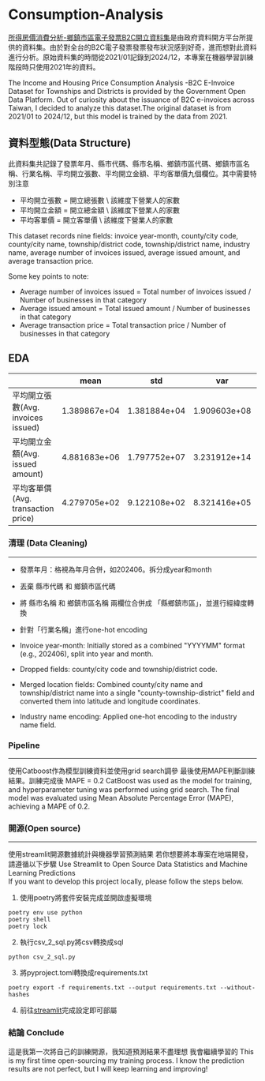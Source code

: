 # Consumption-Analysis
[所得房價消費分析-鄉鎮市區電子發票B2C開立資料集](https://data.gov.tw/dataset/36862)是由政府資料開方平台所提供的資料集。由於對全台的B2C電子發票發票發布狀況感到好奇，進而想對此資料進行分析。原始資料集的時間從2021/01記錄到2024/12，本專案在機器學習訓練階段時只使用2021年的資料。

The Income and Housing Price Consumption Analysis -B2C E-Invoice Dataset for Townships and Districts is provided by the Government Open Data Platform. Out of curiosity about the issuance of B2C e-invoices across Taiwan, I decided to analyze this dataset.The original dataset is from 2021/01 to 2024/12, but this model is trained by the data from 2021.

## 資料型態(Data Structure)
此資料集共記錄了發票年月、縣市代碼、縣市名稱、鄉鎮市區代碼、鄉鎮市區名稱、行業名稱、平均開立張數、平均開立金額、平均客單價九個欄位。其中需要特別注意

* 平均開立張數 = 開立總張數 \ 該維度下營業人的家數
* 平均開立金額 = 開立總金額 \ 該維度下營業人的家數
* 平均客單價 = 開立客單價 \ 該維度下營業人的家數

This dataset records nine fields: invoice year-month, county/city code, county/city name, township/district code, township/district name, industry name, average number of invoices issued, average issued amount, and average transaction price.

Some key points to note:

* Average number of invoices issued = Total number of invoices issued / Number of businesses in that category
* Average issued amount = Total issued amount / Number of businesses in that category
* Average transaction price = Total transaction price / Number of businesses in that category



## EDA
|                | mean         | std          | var          | min   | max       |
|----------------|--------------|--------------|--------------|-------|-----------|
| 平均開立張數(Avg. invoices issued)   | 1.389867e+04 | 1.381884e+04 | 1.909603e+08 | 16    | 309155    |
| 平均開立金額(Avg. issued amount)   | 4.881683e+06 | 1.797752e+07 | 3.231912e+14 | 33590 | 542486725 |
| 平均客單價(Avg. transaction price)     | 4.279705e+02 | 9.122108e+02 | 8.321416e+05 | 61    | 48869     |


### 清理 (Data Cleaning)
---
* 發票年月：格視為年月合併，如202406。拆分成year和month
* 丟棄 縣市代碼 和 鄉鎮市區代碼
* 將 縣市名稱 和 鄉鎮市區名稱 兩欄位合併成 「縣鄉鎮市區」，並進行經緯度轉換
* 針對「行業名稱」進行one-hot encoding

* Invoice year-month: Initially stored as a combined "YYYYMM" format (e.g., 202406), split into year and month.
* Dropped fields: county/city code and township/district code.
* Merged location fields: Combined county/city name and township/district name into a single "county-township-district" field and converted them into latitude and longitude coordinates.
* Industry name encoding: Applied one-hot encoding to the industry name field.

### Pipeline
---
使用Catboost作為模型訓練資料並使用grid search調參
最後使用MAPE判斷訓練結果。訓練完成後 MAPE = 0.2
CatBoost was used as the model for training, and hyperparameter tuning was performed using grid search.
The final model was evaluated using Mean Absolute Percentage Error (MAPE), achieving a MAPE of 0.2.

### 開源(Open source)
---
使用streamlit開源數據統計與機器學習預測結果
若你想要將本專案在地端開發，請遵循以下步驟
Use Streamlit to Open Source Data Statistics and Machine Learning Predictions  
If you want to develop this project locally, please follow the steps below.
1. 使用poetry將套件安裝完成並開啟虛擬環境
```
poetry env use python
poetry shell
poetry lock
```
2. 執行csv_2_sql.py將csv轉換成sql
```
python csv_2_sql.py
```
3. 將pyproject.toml轉換成requirements.txt
```
poetry export -f requirements.txt --output requirements.txt --without-hashes
```
4. 前往[streamlit](https://share.streamlit.io/)完成設定即可部屬

### 結論 Conclude
這是我第一次將自己的訓練開源，我知道預測結果不盡理想
我會繼續學習的
This is my first time open-sourcing my training process. I know the prediction results are not perfect, but I will keep learning and improving!
